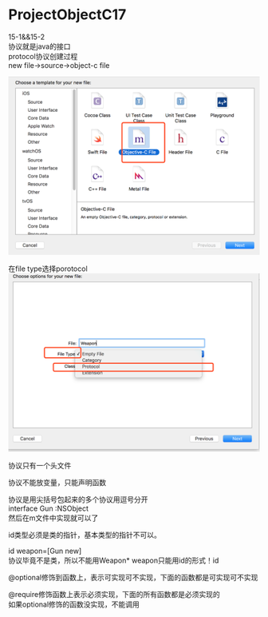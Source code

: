 # ProjectObjectC17
15-1&&15-2<br/>
协议就是java的接口<br/>
protocol协议创建过程<br/>
new file->source->object-c file  <br/>

![img](https://github.com/xuhuawei131/ProjectObjectC17/blob/master/raw/master/ScreenShots/protocol1.png)<br/>

在file type选择porotocol <br/>
![img](https://github.com/xuhuawei131/ProjectObjectC17/blob/master/raw/master/ScreenShots/protocol2.png)<br/>

协议只有一个头文件<br/>

协议不能放变量，只能声明函数<br/>

协议是用尖括号包起来的多个协议用逗号分开<br/>
interface Gun :NSObject<Weapon><br/>
然后在m文件中实现就可以了<br/>

id类型必须是类的指针，基本类型的指针不可以。<br/>

id<Weapon> weapon=[Gun new]<br/>
协议毕竟不是类，所以不能用Weapon* weapon只能用id的形式！id<Weapon>  <br/>

@optional修饰到函数上，表示可实现可不实现，下面的函数都是可实现可不实现<br/>

@require修饰函数上表示必须实现，下面的所有函数都是必须实现的<br/>
如果optional修饰的函数没实现，不能调用<br/>
